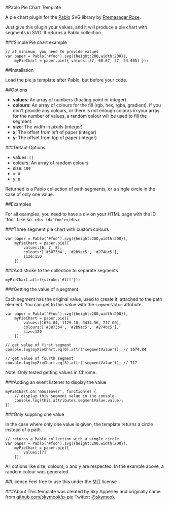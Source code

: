 #Pablo Pie Chart Template

A pie chart plugin for the [Pablo](http://pablojs.com/) SVG library by [Premasagar Rose](http://github.com/premasagar).

Just give this plugin your values, and it will produce a pie chart with segments in SVG. It returns a Pablo collection.

###Simple Pie chart example

	// at minimum, you need to provide values
	var paper = Pablo('#foo').svg({height:200,width:200}),
		myPieChart = paper.pie({ values:[37, 60.67, 27, 23.405] });

##Installation

Load the pie.js template after Pablo, but before your code.

##Options

* **values**: An array of numbers (floating point or integer)
* **colours**: An array of colours for the fill (rgb, hex, rgba, gradient). If you don't provide any colours, or there is not enough colours in your array for the number of values, a random colour will be used to fill the segment.
* **size**: The width in pixels (integer)
* **x**: The offset from left of paper (integer)
* **y**: The offset from top of paper (integer)

###Defaut Options

* values: `[]`
* colours: An array of random colours
* size: `100`
* x: `0`
* y: `0`

Returned is a Pablo collection of path segments, or a single circle in the case of only one value.

##Examples

For all examples, you need to have a div on your HTML page with the ID 'foo'. Like so.
	`<div id="foo"></div>`

###Three segment pie chart with custom colours

	var paper = Pablo('#foo').svg({height:200,width:200}),
		myPieChart = paper.pie({
			values:[6, 7, 8],
			colours:['#3873b4', '#2b9ac5', '#274bc5'],
			size:150
		});

###Add stroke to the collection to separate segments

	myPieChart.attr({stroke:'#fff'});

###Getting the value of a segment

Each segment has the original value, used to create it, attached to the path element. You can get to this value with the `segmentValue` attribute.
	
	var paper = Pablo('#foo').svg({height:200,width:200}),
		myPieChart = paper.pie({
			values:[1674.84, 1129.10, 3434.56, 717.00],
			colours:['#3873b4', '#2b9ac5', '#274bc5'],
			size:120
		});

	// get value of first segment
	console.log(myPieChart.eq(0).attr('segmentValue')); // 1674.84

	// get value of fourth segment
	console.log(myPieChart.eq(3).attr('segmentValue')); // 717

Note: Only tested getting values in Chrome.

###Adding an event listener to display the value

	myPieChart.on('mouseover', function(e) {
		// display this segment value in the console
		console.log(this.attributes.segmentValue.value);
	});

###Only suppling one value

In the case where only one value is given, the template returns a circle instead of a path.

	// returns a Pablo collection with a single circle
	var paper = Pablo('#foo').svg({height:200,width:200}),
		myPieChart = paper.pie({
			values:[7]
		});

All options like size, colours, x and y are respected. In the example above, a random colour was generated.

##Licence
Feel free to use this under the [MIT](http://opensource.org/licenses/mit-license.php) license

###About
This template was created by Sky Apperley and originally came from [github.com/skymook/p-pie](http://github.com/skymook/p-pie)
Twitter: [@skymook](http://twitter.com/skymook)

